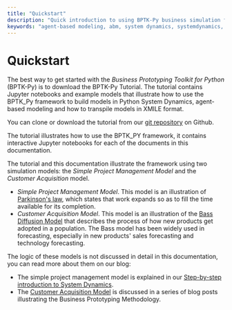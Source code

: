 ```yaml
---
title: "Quickstart"
description: "Quick introduction to using BPTK-Py business simulation framework."
keywords: "agent-based modeling, abm, system dynamics, systemdynamics, bptk, bptk-py, python, business simulation"
---
```


# Quickstart

The best way to get started with the *Business Prototyping Toolkit for
Python* (BPTK-Py) is to download the BPTK-Py Tutorial. The tutorial
contains Jupyter notebooks and example models that illustrate how to use
the BPTK_Py framework to build models in Python System Dynamics,
agent-based modeling and how to transpile models in XMILE format.

You can clone or download the tutorial from our [git
repository](https://github.com/transentis/bptk_py_tutorial/) on Github.

The tutorial illustrates how to use the BPTK_PY framework, it contains
interactive Jupyter notebooks for each of the documents in this
documentation.

The tutorial and this documentation illustrate the framework using two
simulation models: the *Simple Project Management Model* and the
*Customer Acquisition* model.

-   *Simple Project Management Model*. This model is an illustration of
    [Parkinson\'s law](https://en.wikipedia.org/wiki/Parkinson%27s_law),
    which states that work expands so as to fill the time available for
    its completion.
-   *Customer Acquisition Model*. This model is an illustration of the
    [Bass Diffusion
    Model](https://en.wikipedia.org/wiki/Bass_diffusion_model) that
    describes the process of how new products get adopted in a
    population. The Bass model has been widely used in forecasting,
    especially in new products' sales forecasting and technology
    forecasting.

The logic of these models is not discussed in detail in this
documentation, you can read more about them on our blog:

-   The simple project management model is explained in our
    [Step-by-step introduction to System
    Dynamics](https://www.transentis.com/introduction-to-system-dynamics/en/).
-   The [Customer Acquisition
    Model](https://www.transentis.com/an-example-to-illustrate-the-business-prototyping-methodology/en/)
    is discussed in a series of blog posts illustrating the Business
    Prototyping Methodology.